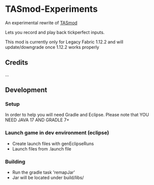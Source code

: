 # TASmod-Experiments
An experimental rewrite of [TASmod](https://github.com/ScribbleLP/TASMod)

Lets you record and play back tickperfect inputs.

This mod is currently only for Legacy Fabric 1.12.2 and will update/downgrade once 1.12.2 works properly

## Credits
...

## Development
### Setup
In order to help you will need Gradle and Eclipse. 
Please note that YOU NEED JAVA 17 AND GRADLE 7+
### Launch game in dev environment (eclipse)
- Create launch files with genEclipseRuns
- Launch files from .launch file
### Building
- Run the gradle task 'remapJar'
- Jar will be located under build/libs/